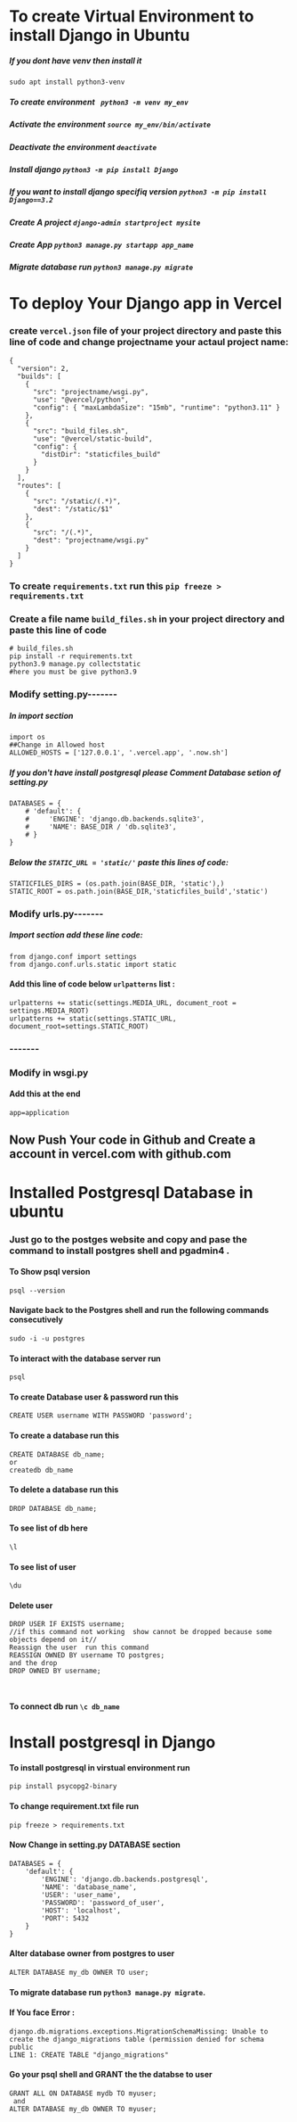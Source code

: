 # To create Virtual Environment to install Django in Ubuntu

##### If you dont have venv then install it

`sudo apt install python3-venv`

##### To create environment ` python3 -m venv my_env`

##### Activate the environment `source my_env/bin/activate`

##### Deactivate the environment `deactivate `

##### Install django `python3 -m pip install Django`

##### If you want to install django specifiq version `python3 -m pip install Django==3.2`

##### Create A project `django-admin startproject mysite`

##### Create App `python3 manage.py startapp app_name`

##### Migrate database run `python3 manage.py migrate`

# To deploy Your Django app in Vercel

### create `vercel.json` file of your project directory and paste this line of code and change projectname your actaul project name:

```
{
  "version": 2,
  "builds": [
    {
      "src": "projectname/wsgi.py",
      "use": "@vercel/python",
      "config": { "maxLambdaSize": "15mb", "runtime": "python3.11" }
    },
    {
      "src": "build_files.sh",
      "use": "@vercel/static-build",
      "config": {
        "distDir": "staticfiles_build"
      }
    }
  ],
  "routes": [
    {
      "src": "/static/(.*)",
      "dest": "/static/$1"
    },
    {
      "src": "/(.*)",
      "dest": "projectname/wsgi.py"
    }
  ]
}

```

### To create `requirements.txt` run this `pip freeze > requirements.txt`

### Create a file name `build_files.sh` in your project directory and paste this line of code

```
# build_files.sh
pip install -r requirements.txt
python3.9 manage.py collectstatic
#here you must be give python3.9
```

### Modify setting.py-------

##### In import section

```
import os
##Change in Allowed host
ALLOWED_HOSTS = ['127.0.0.1', '.vercel.app', '.now.sh']
```

##### If you don't have install postgresql please Comment Database setion of setting.py

```
DATABASES = {
    # 'default': {
    #     'ENGINE': 'django.db.backends.sqlite3',
    #     'NAME': BASE_DIR / 'db.sqlite3',
    # }
}
```

##### Below the `STATIC_URL = 'static/'` paste this lines of code:

```
STATICFILES_DIRS = (os.path.join(BASE_DIR, 'static'),)
STATIC_ROOT = os.path.join(BASE_DIR,'staticfiles_build','static')

```

### Modify urls.py-------

##### Import section add these line code:

```
from django.conf import settings
from django.conf.urls.static import static
```

#### Add this line of code below `urlpatterns` list :

```
urlpatterns += static(settings.MEDIA_URL, document_root = settings.MEDIA_ROOT)
urlpatterns += static(settings.STATIC_URL, document_root=settings.STATIC_ROOT)

```

### -------

### Modify in wsgi.py

#### Add this at the end

```
app=application
```

## Now Push Your code in Github and Create a account in vercel.com with github.com

# Installed Postgresql Database in ubuntu

### Just go to the postges website and copy and pase the command to install postgres shell and pgadmin4 .

#### To Show psql version

```
psql --version
```

#### Navigate back to the Postgres shell and run the following commands consecutively

```
sudo -i -u postgres
```

#### To interact with the database server run

```
psql
```

#### To create Database user & password run this

```
CREATE USER username WITH PASSWORD 'password';
```

#### To create a database run this

```
CREATE DATABASE db_name;
or
createdb db_name
```

#### To delete a database run this

```
DROP DATABASE db_name;
```

#### To see list of db here

```
\l
```

#### To see list of user

```
\du
```

#### Delete user

```
DROP USER IF EXISTS username;
//if this command not working  show cannot be dropped because some objects depend on it//
Reassign the user  run this command
REASSIGN OWNED BY username TO postgres;
and the drop
DROP OWNED BY username;



```

#### To connect db run `\c db_name`

# Install postgresql in Django

#### To install postgresql in virstual environment run

```
pip install psycopg2-binary
```

#### To change requirement.txt file run

```
pip freeze > requirements.txt
```

#### Now Change in setting.py DATABASE section

```
DATABASES = {
    'default': {
        'ENGINE': 'django.db.backends.postgresql',
        'NAME': 'database_name',
        'USER': 'user_name',
        'PASSWORD': 'password_of_user',
        'HOST': 'localhost',
        'PORT': 5432
    }
}

```

#### Alter database owner from postgres to user

```
ALTER DATABASE my_db OWNER TO user;
```

#### To migrate database run `python3 manage.py migrate`.

#### If You face Error :

```
django.db.migrations.exceptions.MigrationSchemaMissing: Unable to create the django_migrations table (permission denied for schema public
LINE 1: CREATE TABLE "django_migrations"
```

#### Go your psql shell and GRANT the the databse to user

```
GRANT ALL ON DATABASE mydb TO myuser;
 and
ALTER DATABASE my_db OWNER TO myuser;
```
